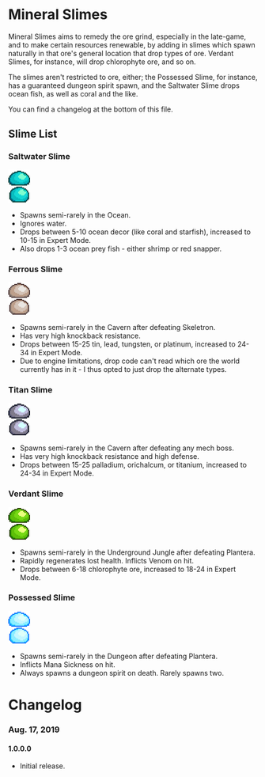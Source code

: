 # Mineral Slimes

Mineral Slimes aims to remedy the ore grind, especially in the late-game, and to make certain resources renewable, by adding in slimes which spawn naturally in that ore's general location that drop types of ore. Verdant Slimes, for instance, will drop chlorophyte ore, and so on.

The slimes aren't restricted to ore, either; the Possessed Slime, for instance, has a guaranteed dungeon spirit spawn, and the Saltwater Slime drops ocean fish, as well as coral and the like.

You can find a changelog at the bottom of this file.

## Slime List

### Saltwater Slime

![](https://github.com/Ilysen/MineralSlimes/blob/master/NPCs/SaltwaterSlime.png?raw=true)

* Spawns semi-rarely in the Ocean.
* Ignores water.
* Drops between 5-10 ocean decor (like coral and starfish), increased to 10-15 in Expert Mode.
* Also drops 1-3 ocean prey fish - either shrimp or red snapper.

### Ferrous Slime

![](https://github.com/Ilysen/MineralSlimes/blob/master/NPCs/IronSlime.png?raw=true)

* Spawns semi-rarely in the Cavern after defeating Skeletron.
* Has very high knockback resistance.
* Drops between 15-25 tin, lead, tungsten, or platinum, increased to 24-34 in Expert Mode.
* Due to engine limitations, drop code can't read which ore the world currently has in it - I thus opted to just drop the alternate types.

### Titan Slime

![](https://github.com/Ilysen/MineralSlimes/blob/master/NPCs/TitanSlime.png?raw=true)

* Spawns semi-rarely in the Cavern after defeating any mech boss.
* Has very high knockback resistance and high defense.
* Drops between 15-25 palladium, orichalcum, or titanium, increased to 24-34 in Expert Mode.

### Verdant Slime

![](https://github.com/Ilysen/MineralSlimes/blob/master/NPCs/ChlorophyteSlime.png?raw=true)

* Spawns semi-rarely in the Underground Jungle after defeating Plantera.
* Rapidly regenerates lost health. Inflicts Venom on hit.
* Drops between 6-18 chlorophyte ore, increased to 18-24 in Expert Mode.
### Possessed Slime

![](https://github.com/Ilysen/MineralSlimes/blob/master/NPCs/EctoplasmSlime.png?raw=true)

* Spawns semi-rarely in the Dungeon after defeating Plantera.
* Inflicts Mana Sickness on hit.
* Always spawns a dungeon spirit on death. Rarely spawns two.

# Changelog

### Aug. 17, 2019

#### 1.0.0.0

* Initial release.
